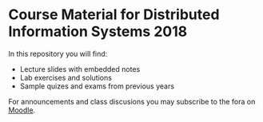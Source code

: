 # Course Material for Distributed Information Systems 2018

In this repository you will find:
- Lecture slides with embedded notes
- Lab exercises and solutions
- Sample quizes and exams from previous years

For announcements and class discusions you may subscribe to the fora on [Moodle](https://moodle.epfl.ch/course/view.php?id=4051).
